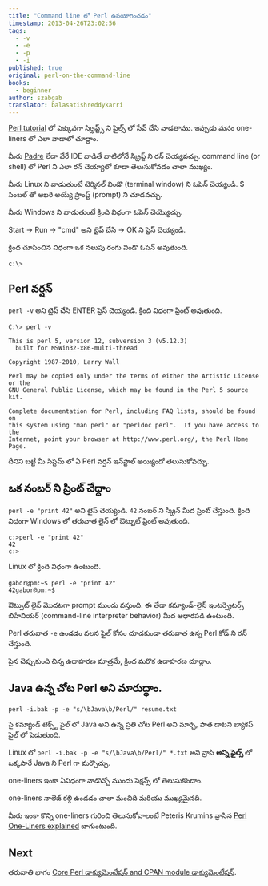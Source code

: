 ```yaml
---
title: "Command line లో Perl ఉపయోగించడం"
timestamp: 2013-04-26T23:02:56
tags:
  - -v
  - -e
  - -p
  - -i
published: true
original: perl-on-the-command-line
books:
  - beginner
author: szabgab
translator: balasatishreddykarri
---
```



[Perl tutorial](/perl-tutorial) లో ఎక్కువగా స్క్రిప్ట్స్ ని ఫైల్స్ లో సేవ్ చేసి వాడతాము.
ఇప్పుడు మనం one-liners లో ఎలా వాడాలో చూద్దాం.

మీరు [Padre](http://padre.perlide.org/) లేదా వేరే IDE వాడితే వాటిలోనే స్క్రిప్ట్ ని రన్ చెయ్యవచ్చు.
command line (or shell) లో Perl ని ఎలా రన్ చెయ్యాలో కూడా తెలుసుకోవడం చాలా ముఖ్యం.


మీరు Linux ని వాడుతుంటే టెర్మినల్ విండొ (terminal window) ని ఓపెన్ చెయ్యండి. $ సింబల్ తో ఆఖరి అయ్యే ప్రాంప్ట్ (prompt) ని చూడవచ్చు.

మీరు Windows ని వాడుతుంటే క్రింది విధంగా ఓపెన్ చెయ్యొచ్చు.

Start -> Run -> "cmd" అని టైప్ చేసి -> OK ని ప్రెస్ చెయ్యండి.

క్రింద చూపించిన విధంగా ఒక నలుపు రంగు విండొ ఓపెన్ అవుతుంది.

```
c:\>
```

## Perl వర్షన్

`perl -v` అని టైప్ చేసి ENTER ప్రెస్ చెయ్యండి.  క్రింది విధంగా ప్రింట్ అవుతుంది.

```
C:\> perl -v

This is perl 5, version 12, subversion 3 (v5.12.3)
  built for MSWin32-x86-multi-thread

Copyright 1987-2010, Larry Wall

Perl may be copied only under the terms of either the Artistic License or the
GNU General Public License, which may be found in the Perl 5 source kit.

Complete documentation for Perl, including FAQ lists, should be found on
this system using "man perl" or "perldoc perl".  If you have access to the
Internet, point your browser at http://www.perl.org/, the Perl Home Page.
```

దీనిని బట్టే మీ సిస్టమ్ లో ఏ Perl వర్షన్ ఇన్‌స్టాల్ అయ్యిందో తెలుసుకోవచ్చు.

## ఒక నంబర్ ని ప్రింట్ చేద్దాం

`perl -e "print 42"` అని టైప్ చెయ్యండి.
`42` నంబర్ ని స్క్రీన్ మీద ప్రింట్ చేస్తుంది. క్రింది విధంగా Windows లో తరువాత లైన్ లో ఔట్పుట్ ప్రింట్ అవుతుంది.

```
c:>perl -e "print 42"
42
c:>
```

Linux లో క్రింది విధంగా ఉంటుంది.

```
gabor@pm:~$ perl -e "print 42"
42gabor@pm:~$
```

ఔట్పుట్ లైన్ మొదటగా prompt ముందు వస్తుంది.
ఈ తేడా కమ్యాండ్-లైన్ ఇంటర్ప్రెటర్స్ బిహేవియర్ (command-line interpreter behavior) మీద ఆధారపడి ఉంటుంది.

Perl తరువాత `-e` ఉండడం వలన ఫైల్ కోసం చూడకుండా తరువాత ఉన్న Perl కోడ్ ని రన్ చేస్తుంది.

పైన చెప్పుకుంది చిన్న ఉదాహరణ మాత్రమే, క్రింద మరొక ఉదాహరణ చూద్దాం.

## Java ఉన్న చోట Perl అని మారుద్ధాం.

`perl -i.bak -p -e "s/\bJava\b/Perl/" resume.txt`

పై కమ్యాండ్ టెక్స్ట్ ఫైల్ లో Java అని ఉన్న ప్రతి చోట Perl అని మార్చి, పాత డాటని బ్యాకప్ ఫైల్ లో పెడుతుంది.

Linux లో `perl -i.bak -p -e "s/\bJava\b/Perl/" *.txt` అని వ్రాసి <b>అన్ని ఫైల్స్ </b>లో ఒక్కసారే Java ని Perl గా మర్చొచ్చు.

one-liners ఇంకా ఏవిధంగా వాడొచ్చో ముందు సెక్షన్స్ లో తెలుసుకొందాం.

one-liners నాలెజ్ కల్గి ఉండడం చాలా మంచిది మరియు ముఖ్యమైనది.

మీరు ఇంకా కొన్ని one-liners గురించి తెలుసుకోవాలంటే  Peteris Krumins వ్రాసిన [Perl One-Liners explained](http://www.catonmat.net/blog/perl-book/) బాగుంటుంది.

## Next

తరువాతి భాగం  [Core Perl డాక్యుమెంటేషన్ and CPAN module డాక్యుమెంటేషన్](/core-perl-documentation-cpan-module-documentation).


